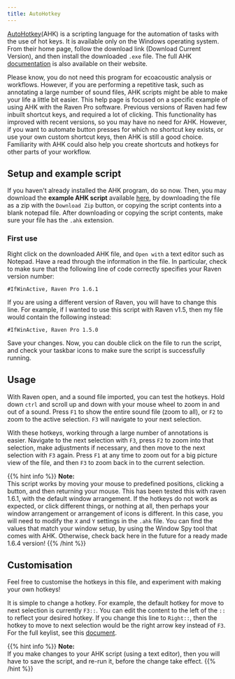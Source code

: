 ```yaml
---
title: AutoHotkey
---
```


[AutoHotkey](https://www.autohotkey.com/)(AHK) is a scripting language for the
automation of tasks with the use of hot keys. It is available only on the
Windows operating system. From their home page, follow the download link
(Download Current Version), and then install the downloaded `.exe` file. The
full AHK [documentation](https://www.autohotkey.com/docs/AutoHotkey.htm) is also
available on their website.  

Please know, you do not need this program for ecoacoustic analysis or workflows.
However, if you are performing a repetitive task, such as annotating a large
number of sound files, AHK scripts might be able to make your life a little bit
easier. This help page is focused on a specific example of using AHK with the
Raven Pro software. Previous versions of Raven had few inbuilt shortcut keys,
and required a lot of clicking. This functionality has improved with recent
versions, so you may have no need for AHK. However, if you want to automate
button presses for which no shortcut key exists, or use your own custom shortcut
keys, then AHK is still a good choice. Familiarity with AHK could also help you
create shortcuts and hotkeys for other parts of your workflow.  

## Setup and example script

If you haven't already installed the AHK program, do so now. Then, you may
download the **example AHK script** available
[here](https://gist.github.com/andrew-1234/384ea4b716b4b0e8abb7012dbd600ae4), by
downloading the file as a zip with the `Download Zip` button, or copying the
script contents into a blank notepad file. After downloading or copying the
script contents, make sure your file has the `.ahk` extension.

### First use

Right click on the downloaded AHK file, and `Open with` a text editor such as
Notepad. Have a read through the information in the file.  In particular, check
to make sure that the following line of code correctly specifies your Raven
version number:

`#IfWinActive, Raven Pro 1.6.1`

If you are using a different version of Raven, you will have to change this
line. For example, if I wanted to use this script with Raven v1.5, then my file
would contain the following instead:

`#IfWinActive, Raven Pro 1.5.0`

Save your changes. Now, you can double click on the file to run the script, and
check your taskbar icons to make sure the script is successfully running. 

## Usage

With Raven open, and a sound file imported, you can test the hotkeys. Hold down
`ctrl` and scroll up and down with your mouse wheel to zoom in and out of a
sound. Press `F1` to show the entire sound file (zoom to all), or `F2` to zoom
to the active selection. `F3` will navigate to your next selection. 

With these hotkeys, working through a large number of annotations is easier.
Navigate to the next selection with `F3`, press `F2` to zoom into that
selection, make adjustments if necessary, and then move to the next selection
with `F3` again. Press `F1` at any time to zoom out for a big picture view of
the file, and then `F3` to zoom back in to the current selection. 

{{% hint info %}}
**Note:**  
This script works by moving your mouse to predefined positions, clicking a
button, and then returning your mouse. This has been tested this with raven
1.6.1, with the default window arrangement. If the hotkeys do not work as
expected, or click different things, or nothing at all, then perhaps your window
arrangement or arrangement of icons is different. In this case, you will need to
modify the `X` and `Y` settings in the `.ahk` file. You can find the values that
match your window setup, by using the Window Spy tool that comes with AHK.
Otherwise, check back here in the future for a ready made 1.6.4 version!
{{% /hint %}}

## Customisation

Feel free to customise the hotkeys in this file, and experiment with making your
own hotkeys!

It is simple to change a hotkey. For example, the default hotkey for move to
next selection is currently `F3::`. You can edit the content to the left of the
`::` to reflect your desired hotkey. If you change this line to `Right::`, then
the hotkey to move to next selection would be the right arrow key instead of
`F3`. For the full keylist, see this
[document](https://www.autohotkey.com/docs/KeyList.htm). 

{{% hint info %}}
**Note:**  
If you make changes to your AHK script (using a text editor), then you will have
to save the script, and re-run it, before the change take effect.
{{% /hint %}}